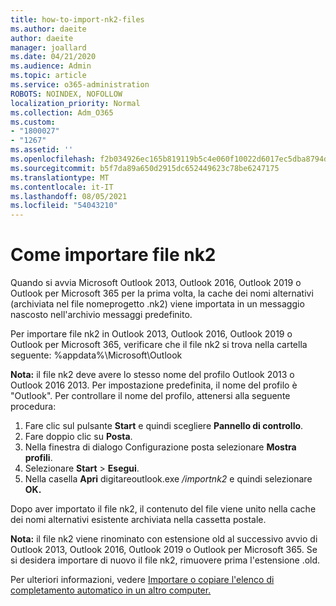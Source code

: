 ```yaml
---
title: how-to-import-nk2-files
ms.author: daeite
author: daeite
manager: joallard
ms.date: 04/21/2020
ms.audience: Admin
ms.topic: article
ms.service: o365-administration
ROBOTS: NOINDEX, NOFOLLOW
localization_priority: Normal
ms.collection: Adm_O365
ms.custom:
- "1800027"
- "1267"
ms.assetid: ''
ms.openlocfilehash: f2b034926ec165b819119b5c4e060f10022d6017ec5dba8794d18ee3e96c709a
ms.sourcegitcommit: b5f7da89a650d2915dc652449623c78be6247175
ms.translationtype: MT
ms.contentlocale: it-IT
ms.lasthandoff: 08/05/2021
ms.locfileid: "54043210"
---
```

# <a name="how-to-import-nk2-files"></a>Come importare file nk2 

Quando si avvia Microsoft Outlook 2013, Outlook 2016, Outlook 2019 o Outlook per Microsoft 365 per la prima volta, la cache dei nomi alternativi (archiviata nel file nomeprogetto .nk2) viene importata in un messaggio nascosto nell'archivio messaggi predefinito.

Per importare file nk2 in Outlook 2013, Outlook 2016, Outlook 2019 o Outlook per Microsoft 365, verificare che il file nk2 si trova nella cartella seguente: %appdata%\Microsoft\Outlook

**Nota:** il file nk2 deve avere lo stesso nome del profilo Outlook 2013 o Outlook 2016 2013. Per impostazione predefinita, il nome del profilo è "Outlook". Per controllare il nome del profilo, attenersi alla seguente procedura: 
1. Fare clic sul pulsante **Start** e quindi scegliere **Pannello di controllo**.
2. Fare doppio clic su **Posta**.
3. Nella finestra di dialogo Configurazione posta selezionare **Mostra profili**.
4. Selezionare **Start** > **Esegui**.
5. Nella casella **Apri** digitareoutlook.exe */importnk2* e quindi selezionare **OK.** 

Dopo aver importato il file nk2, il contenuto del file viene unito nella cache dei nomi alternativi esistente archiviata nella cassetta postale.

**Nota:** il file nk2 viene rinominato con estensione old al successivo avvio di Outlook 2013, Outlook 2016, Outlook 2019 o Outlook per Microsoft 365. Se si desidera importare di nuovo il file nk2, rimuovere prima l'estensione .old.

Per ulteriori informazioni, vedere [Importare o copiare l'elenco di completamento automatico in un altro computer.](https://support.microsoft.com/help/2806550/how-to-import-nk2-files-into-outlook%)